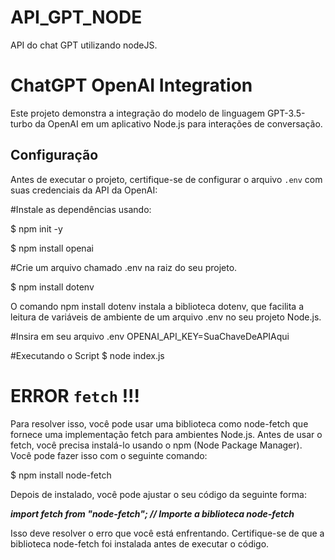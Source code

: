 # API_GPT_NODE
API do chat GPT utilizando nodeJS.

# ChatGPT OpenAI Integration

Este projeto demonstra a integração do modelo de linguagem GPT-3.5-turbo da OpenAI em um aplicativo Node.js para interações de conversação.

## Configuração

Antes de executar o projeto, certifique-se de configurar o arquivo `.env` com suas credenciais da API da OpenAI:

#Instale as dependências usando:

$ npm init -y

$ npm install openai

#Crie um arquivo chamado .env na raiz do seu projeto.

$ npm install dotenv

O comando npm install dotenv instala a biblioteca dotenv, que facilita a leitura de variáveis de ambiente de um arquivo .env no seu projeto Node.js.

#Insira em seu arquivo .env 
OPENAI_API_KEY=SuaChaveDeAPIAqui

#Executando o Script
 $ node index.js

# ERROR `fetch` !!!

Para resolver isso, você pode usar uma biblioteca como node-fetch que fornece uma implementação fetch para ambientes Node.js. Antes de usar o fetch, você precisa instalá-lo usando o npm (Node Package Manager). Você pode fazer isso com o seguinte comando:

$ npm install node-fetch

Depois de instalado, você pode ajustar o seu código da seguinte forma:

***import fetch from "node-fetch"; // Importe a biblioteca node-fetch***

Isso deve resolver o erro que você está enfrentando. Certifique-se de que a biblioteca node-fetch foi instalada antes de executar o código.





